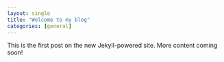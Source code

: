 ```yaml
---
layout: single
title: "Welcome to my blog"
categories: [general]
---
```


This is the first post on the new Jekyll-powered site. More content coming soon!
